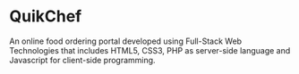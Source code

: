 # QuikChef
An online food ordering portal developed using Full-Stack Web Technologies that includes HTML5, CSS3, PHP as server-side language and Javascript for client-side programming.
